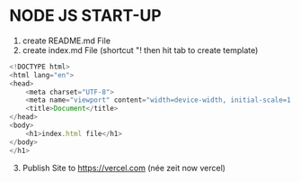# NODE JS START-UP
1. create README.md File
2. create index.md File (shortcut "! then hit tab to create template)
```javascript
<!DOCTYPE html>
<html lang="en">
<head>
    <meta charset="UTF-8">
    <meta name="viewport" content="width=device-width, initial-scale=1.0">
    <title>Document</title>
</head>
<body>
    <h1>index.html file</h1>
</body>
</h1>
```
3. Publish Site to https://vercel.com (née zeit now vercel)
